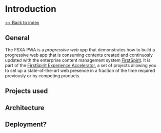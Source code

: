# Introduction

[<< Back to index](./index.md)

## General

The FSXA PWA is a *progressive web app* that demonstrates how to build a progressive web app that is consuming contents created and continuosly updated with the enterprise content management system [FirstSpirit](https://www.e-spirit.com/en/product/firstspirit-dxp/enterprise-cms/). It is part of the [FirstSpirit Experience Accelerator](https://docs.e-spirit.com/module/fsxa/), a set of projects allowing you to set up a state-of-the-art web presence in a fraction of the time required previously or by competing products.

## Projects used

## Architecture

## Deployment?